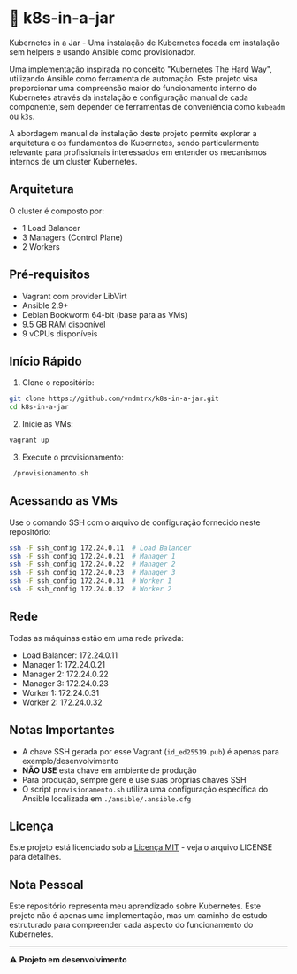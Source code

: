 # 🧩 k8s-in-a-jar

Kubernetes in a Jar - Uma instalação de Kubernetes focada em instalação sem helpers e usando Ansible como provisionador.

Uma implementação inspirada no conceito "Kubernetes The Hard Way", utilizando Ansible como ferramenta de automação. Este projeto visa proporcionar uma compreensão maior do funcionamento interno do Kubernetes através da instalação e configuração manual de cada componente, sem depender de ferramentas de conveniência como `kubeadm` ou `k3s`.

A abordagem manual de instalação deste projeto permite explorar a arquitetura e os fundamentos do Kubernetes, sendo particularmente relevante para profissionais interessados em entender os mecanismos internos de um cluster Kubernetes.

## Arquitetura

O cluster é composto por:
- 1 Load Balancer
- 3 Managers (Control Plane)
- 2 Workers

## Pré-requisitos

- Vagrant com provider LibVirt
- Ansible 2.9+
- Debian Bookworm 64-bit (base para as VMs)
- 9.5 GB RAM disponível
- 9 vCPUs disponíveis

## Início Rápido

1. Clone o repositório:
```bash
git clone https://github.com/vndmtrx/k8s-in-a-jar.git
cd k8s-in-a-jar
```

2. Inicie as VMs:
```bash
vagrant up
```

3. Execute o provisionamento:
```bash
./provisionamento.sh
```

## Acessando as VMs

Use o comando SSH com o arquivo de configuração fornecido neste repositório:
```bash
ssh -F ssh_config 172.24.0.11  # Load Balancer
ssh -F ssh_config 172.24.0.21  # Manager 1
ssh -F ssh_config 172.24.0.22  # Manager 2
ssh -F ssh_config 172.24.0.23  # Manager 3
ssh -F ssh_config 172.24.0.31  # Worker 1
ssh -F ssh_config 172.24.0.32  # Worker 2
```

## Rede

Todas as máquinas estão em uma rede privada:
- Load Balancer: 172.24.0.11
- Manager 1: 172.24.0.21
- Manager 2: 172.24.0.22
- Manager 3: 172.24.0.23
- Worker 1: 172.24.0.31
- Worker 2: 172.24.0.32

## Notas Importantes

- A chave SSH gerada por esse Vagrant (`id_ed25519.pub`) é apenas para exemplo/desenvolvimento
- **NÃO USE** esta chave em ambiente de produção
- Para produção, sempre gere e use suas próprias chaves SSH
- O script `provisionamento.sh` utiliza uma configuração específica do Ansible localizada em `./ansible/.ansible.cfg`

## Licença

Este projeto está licenciado sob a [Licença MIT](LICENSE) - veja o arquivo LICENSE para detalhes.

## Nota Pessoal

Este repositório representa meu aprendizado sobre Kubernetes. Este projeto não é apenas uma implementação, mas um caminho de estudo estruturado para compreender cada aspecto do funcionamento do Kubernetes.

---

⚠️ **Projeto em desenvolvimento**
